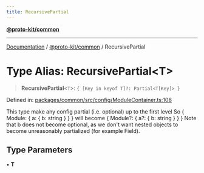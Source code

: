 ```yaml
---
title: RecursivePartial
---
```


[**@proto-kit/common**](../README.md)

***

[Documentation](../../../README.md) / [@proto-kit/common](../README.md) / RecursivePartial

# Type Alias: RecursivePartial\<T\>

> **RecursivePartial**\<`T`\>: `{ [Key in keyof T]?: Partial<T[Key]> }`

Defined in: [packages/common/src/config/ModuleContainer.ts:108](https://github.com/proto-kit/framework/blob/b953c754e500c62f01fbbd6d09adfb2f5577269d/packages/common/src/config/ModuleContainer.ts#L108)

This type make any config partial (i.e. optional) up to the first level
So { Module: { a: { b: string } } }
will become
{ Module?: { a?: { b: string } } }
Note that b does not become optional, as we don't want nested objects to
become unreasonably partialized (for example Field).

## Type Parameters

• **T**
